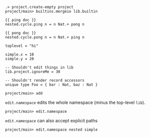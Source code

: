 ```ucm:hide
.> project.create-empty project
project/main> builtins.mergeio lib.builtin
```

```unison
{{ ping doc }}
nested.cycle.ping n = n Nat.+ pong n

{{ pong doc }}
nested.cycle.pong n = n Nat.+ ping n

toplevel = "hi"

simple.x = 10
simple.y = 20

-- Shouldn't edit things in lib
lib.project.ignoreMe = 30

-- Shouldn't render record accessors
unique type Foo = { bar : Nat, baz : Nat }
```

```ucm
project/main> add
```

`edit.namespace` edits the whole namespace (minus the top-level `lib`).

```ucm
project/main> edit.namespace
```

`edit.namespace` can also accept explicit paths

```ucm
project/main> edit.namespace nested simple
```
